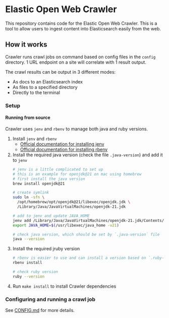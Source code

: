 # Elastic Open Web Crawler

This repository contains code for the Elastic Open Web Crawler.
This is a tool to allow users to ingest content into Elasticsearch easily from the web.

## How it works

Crawler runs crawl jobs on command based on config files in the `config` directory.
1 URL endpoint on a site will correlate with 1 result output.

The crawl results can be output in 3 different modes:

- As docs to an Elasticsearch index
- As files to a specified directory
- Directly to the terminal

### Setup

#### Running from source

Crawler uses `jenv` and `rbenv` to manage both java and ruby versions.

1. Install `jenv` and `rbenv`
    - [Official documentation for installing jenv](https://www.jenv.be/)
    - [Official documentation for installing rbenv](https://github.com/rbenv/rbenv?tab=readme-ov-file#installation)
2. Install the required java version (check the file `.java-version`) and add it to `jenv`
    ```bash
    # jenv is a little complicated to set up
    # this is an example for openjdk@21 on mac using homebrew
    # first install the java version
    brew install openjdk@21

    # create symlink 
    sudo ln -sfn \
      /opt/homebrew/opt/openjdk@21/libexec/openjdk.jdk \
      /Library/Java/JavaVirtualMachines/openjdk-21.jdk

    # add to jenv and update JAVA_HOME
    jenv add /Library/Java/JavaVirtualMachines/openjdk-21.jdk/Contents/Home
    export JAVA_HOME=$(/usr/libexec/java_home -v21)

    # check java version, which should be set by `.java-version` file
    java --version
    ```
3. Install the required jruby version
    ```bash
    # rbenv is easier to use and can install a version based on `.ruby-version` file
    rbenv install

    # check ruby version
    ruby --version
    ```
4. Run `make install` to install Crawler dependencies

### Configuring and running a crawl job

See [CONFIG.md](docs/CONFIG.md) for more details.

